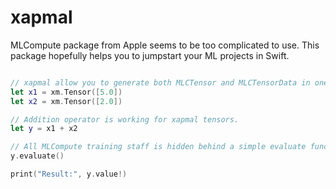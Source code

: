 # xapmal

MLCompute package from Apple seems to be too complicated to use. This package hopefully helps you to jumpstart your ML projects in Swift.

``` swift

// xapmal allow you to generate both MLCTensor and MLCTensorData in one structure xm.Tensor.
let x1 = xm.Tensor([5.0])
let x2 = xm.Tensor([2.0])

// Addition operator is working for xapmal tensors.
let y = x1 + x2

// All MLCompute training staff is hidden behind a simple evaluate function
y.evaluate()

print("Result:", y.value!)
```
